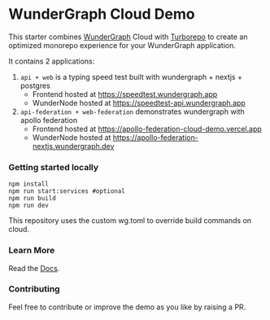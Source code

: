 # WunderGraph Cloud Demo

This starter combines [WunderGraph](https://wundergraph.com/) Cloud with [Turborepo](https://github.com/vercel/turbo) to create an optimized monorepo experience for your WunderGraph application.

It contains 2 applications:

1. `api + web` is a typing speed test built with wundergraph + nextjs + postgres
   - Frontend hosted at https://speedtest.wundergraph.app
   - WunderNode hosted at https://speedtest-api.wundergraph.app
2. `api-federation + web-federation` demonstrates wundergraph with apollo federation
   - Frontend hosted at https://apollo-federation-cloud-demo.vercel.app
   - WunderNode hosted at https://apollo-federation-nextjs.wundergraph.dev

### Getting started locally

```shell
npm install
npm run start:services #optional
npm run build
npm run dev
```

This repository uses the custom wg.toml to override build commands on cloud.

### Learn More

Read the [Docs](https://wundergraph.com/docs).

### Contributing

Feel free to contribute or improve the demo as you like by raising a PR.
